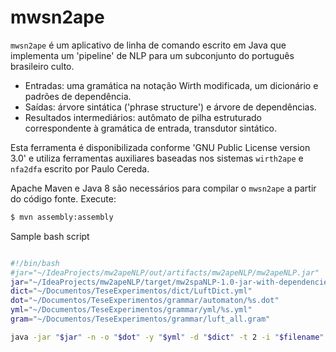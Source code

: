# mwsn2ape

`mwsn2ape` é um aplicativo de linha de comando escrito em Java que implementa um 'pipeline' de NLP para um subconjunto do português brasileiro culto.

- Entradas: uma gramática na notação Wirth modificada, um dicionário e padrões de dependência.
- Saídas: árvore sintática ('phrase structure') e árvore de dependências.
- Resultados intermediários: autômato de pilha estruturado correspondente à gramática de entrada, transdutor sintático.

Esta ferramenta é disponibilizada conforme 'GNU Public License version 3.0' e utiliza ferramentas auxiliares baseadas nos sistemas `wirth2ape` e `nfa2dfa` escrito por Paulo Cereda.

Apache Maven e Java 8 são necessários para compilar o `mwsn2ape` a partir do código fonte. Execute:

```bash
$ mvn assembly:assembly
```

Sample bash script

```bash

#!/bin/bash
#jar="~/IdeaProjects/mw2apeNLP/out/artifacts/mw2apeNLP/mw2apeNLP.jar"
jar="~/IdeaProjects/mw2apeNLP/target/mw2spaNLP-1.0-jar-with-dependencies.jar"
dict="~/Documentos/TeseExperimentos/dict/LuftDict.yml"
dot="~/Documentos/TeseExperimentos/grammar/automaton/%s.dot"
yml="~/Documentos/TeseExperimentos/grammar/yml/%s.yml"
gram="~/Documentos/TeseExperimentos/grammar/luft_all.gram"

java -jar "$jar" -n -o "$dot" -y "$yml" -d "$dict" -t 2 -i "$filename" "$gram" 
